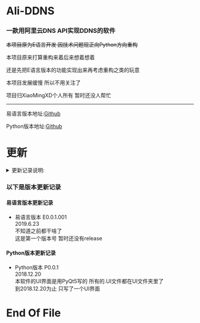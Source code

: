 # Ali-DDNS
### 一款用阿里云DNS API实现DDNS的软件

~~本项目原为E语言开发 因技术问题现正向Python方向重构~~

本项目原来打算重构来着后来想着想着

还是先把E语言版本的功能实现出来再考虑重构之类的玩意

本项目发展缓慢 所以不用关注了

项目归XiaoMingXD个人所有 暂时还没人帮忙

-----
易语言版本地址:[Github](https://github.com/XiaoMingXD/Ali-DDNS/tree/E)

Python版本地址:[Github](https://github.com/XiaoMingXD/Ali-DDNS/tree/Python)

# 更新
<details>
<summary markdown="span">更新记录说明:
</summary>
* 打算每提交一次就增加一次末尾的三位版本号
* 每实现一个功能就增加一次第三个版本号 
* 每完成一个界面就增加一次第二个版本号 
* 软件完成时将首位版本号改为1
* 特大更新时首位版本号增加1 
* 这个地方会混合更新易语言和Python版本的更新记录
* 在易语言和Python自己的分支下会有单独的更新记录
</details>

### 以下是版本更新记录
#### 易语言版本更新记录  
* 易语言版本 E0.0.1.001  
2019.6.23  
不知道之前都干啥了  
这是第一个版本号 暂时还没有release  

#### Python版本更新记录  
* Python版本 P0.0.1  
2018.12.20  
本软件的UI界面是用PyQt5写的 所有的.UI文件都在UI文件夹里了  
到2018.12.20为止 只写了一个UI界面

# End Of File
